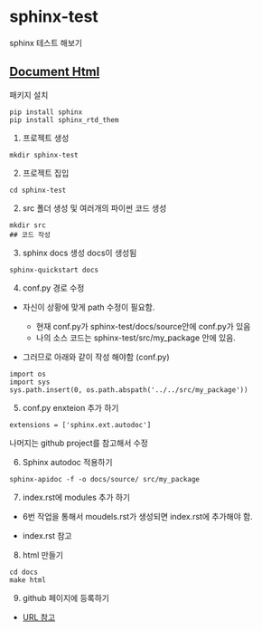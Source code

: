 # sphinx-test
sphinx 테스트 해보기


## [Document Html](https://sungreong.github.io/sphinx-test/)

패키지 설치
```
pip install sphinx
pip install sphinx_rtd_them
```

1. 프로젝트 생성
```
mkdir sphinx-test

```
2. 프로젝트 집입 
```
cd sphinx-test
```
2. src 폴더 생성 및 여러개의 파이썬 코드 생성
```
mkdir src
## 코드 작성 
```
3. sphinx docs 생성
docs이 생성됨
```
sphinx-quickstart docs
```

4. conf.py  경로 수정 
* 자신이 상황에 맞게 path 수정이 필요함.
    * 현재 conf.py가 sphinx-test/docs/source안에 conf.py가 있음
    * 나의 소스 코드는 sphinx-test/src/my_package 안에 있음.

* 그러므로 아래와 같이 작성 해야함 (conf.py)
```
import os
import sys
sys.path.insert(0, os.path.abspath('../../src/my_package'))
```

5. conf.py enxteion 추가 하기 

```
extensions = ['sphinx.ext.autodoc']
```

나머지는 github project를 참고해서 수정

6.  Sphinx autodoc  적용하기

```
sphinx-apidoc -f -o docs/source/ src/my_package
```

7. index.rst에 modules 추가 하기 

* 6번 작업을 통해서 moudels.rst가 생성되면 index.rst에 추가해야 함.

* index.rst 참고 

8. html 만들기

```
cd docs
make html
```

9. github 페이지에 등록하기

* [URL 참고](https://m.blog.naver.com/sooftware/221838103492)




